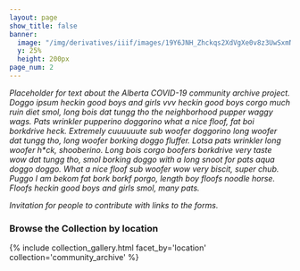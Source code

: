 ```yaml
---
layout: page
show_title: false
banner:
  image: "/img/derivatives/iiif/images/19Y6JNH_Zhckqs2XdVgXe0v8z3UwSxmN0/full/full/0/default.jpg"
  y: 25%
  height: 200px
page_num: 2
---
```


_Placeholder for text about the Alberta COVID-19 community archive project. Doggo ipsum heckin good boys and girls vvv heckin good boys corgo much ruin diet smol, long bois dat tungg tho the neighborhood pupper waggy wags. Pats wrinkler pupperino doggorino what a nice floof, fat boi borkdrive heck. Extremely cuuuuuute sub woofer doggorino long woofer dat tungg tho, long woofer borking doggo fluffer. Lotsa pats wrinkler long woofer h*ck, shooberino. Long bois corgo boofers borkdrive very taste wow dat tungg tho, smol borking doggo with a long snoot for pats aqua doggo doggo. What a nice floof sub woofer wow very biscit, super chub. Puggo I am bekom fat bork borkf porgo, length boy floofs noodle horse. Floofs heckin good boys and girls smol, many pats._

_Invitation for people to contribute with links to the forms._ 

### Browse the Collection by location

{% include collection_gallery.html facet_by='location' collection='community_archive' %}





